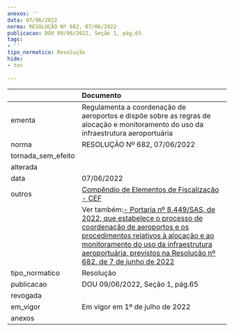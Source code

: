 ```yaml
---
anexos: ''
data: 07/06/2022
norma: RESOLUÇÃO Nº 682, 07/06/2022
publicacao: DOU 09/06/2022, Seção 1, pág.65
tags:
- ''
tipo_normatico: Resolução
hide: 
- toc 
 
---
```


|                    | Documento                                                                                                                                                                                                                                                                                                                                                                             |
|:-------------------|:--------------------------------------------------------------------------------------------------------------------------------------------------------------------------------------------------------------------------------------------------------------------------------------------------------------------------------------------------------------------------------------|
| ementa             | Regulamenta a coordenação de aeroportos e dispõe sobre as regras de alocação e monitoramento do uso da infraestrutura aeroportuária                                                                                                                                                                                                                                                   |
| norma              | RESOLUÇÃO Nº 682, 07/06/2022                                                                                                                                                                                                                                                                                                                                                          |
| tornada_sem_efeito |                                                                                                                                                                                                                                                                                                                                                                                       |
| alterada           |                                                                                                                                                                                                                                                                                                                                                                                       |
| data               | 07/06/2022                                                                                                                                                                                                                                                                                                                                                                            |
| outros             | <a class="external-link" href="https://www.anac.gov.br/assuntos/legislacao/legislacao-1/boletim-de-pessoal/2022/bps-v-17-no-26-27-06-a-01-07-2022/portaria-8399/visualizar_ato_normativo">Compêndio de Elementos de Fiscalização - CEF</a>                                                                                                                                            |
|                    | Ver também:<a class="external-link" href="https://www.anac.gov.br/assuntos/legislacao/legislacao-1/portarias/2022/portaria-8449">- Portaria nº 8.449/SAS, de 2022, que estabelece o processo de coordenação de aeroportos e os procedimentos relativos à alocação e ao monitoramento do uso da infraestrutura aeroportuária, previstos na Resolução nº 682, de 7 de junho de 2022</a> |
| tipo_normatico     | Resolução                                                                                                                                                                                                                                                                                                                                                                             |
| publicacao         | DOU 09/06/2022, Seção 1, pág.65                                                                                                                                                                                                                                                                                                                                                       |
| revogada           |                                                                                                                                                                                                                                                                                                                                                                                       |
| em_vigor           | Em vigor em 1º de julho de 2022                                                                                                                                                                                                                                                                                                                                                       |
| anexos             |                                                                                                                                                                                                                                                                                                                                                                                       |